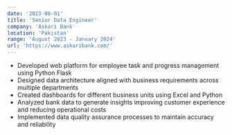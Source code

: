 ```yaml
---
date: '2023-08-01'
title: 'Senior Data Engineer'
company: 'Askari Bank'
location: 'Pakistan'
range: 'August 2023 - January 2024'
url: 'https://www.askaribank.com/'
---
```


- Developed web platform for employee task and progress management using Python Flask
- Designed data architecture aligned with business requirements across multiple departments
- Created dashboards for different business units using Excel and Python
- Analyzed bank data to generate insights improving customer experience and reducing operational costs
- Implemented data quality assurance processes to maintain accuracy and reliability 